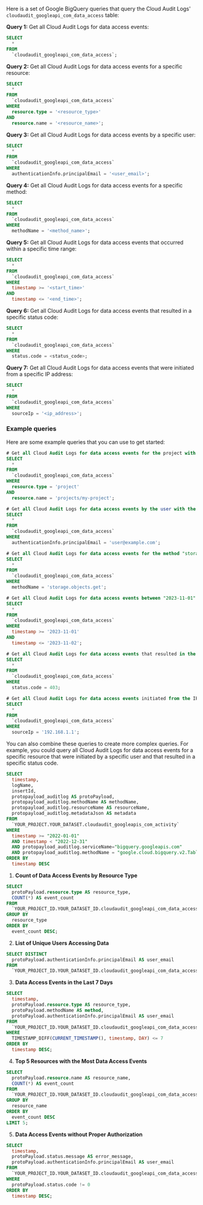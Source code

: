 Here is a set of Google BigQuery queries that query the Cloud Audit Logs' `cloudaudit_googleapi_com_data_access` table:

**Query 1:** Get all Cloud Audit Logs for data access events:

```sql
SELECT
  *
FROM
  `cloudaudit_googleapi_com_data_access`;
```

**Query 2:** Get all Cloud Audit Logs for data access events for a specific resource:

```sql
SELECT
  *
FROM
  `cloudaudit_googleapi_com_data_access`
WHERE
  resource.type = '<resource_type>'
AND
  resource.name = '<resource_name>';
```

**Query 3:** Get all Cloud Audit Logs for data access events by a specific user:

```sql
SELECT
  *
FROM
  `cloudaudit_googleapi_com_data_access`
WHERE
  authenticationInfo.principalEmail = '<user_email>';
```

**Query 4:** Get all Cloud Audit Logs for data access events for a specific method:

```sql
SELECT
  *
FROM
  `cloudaudit_googleapi_com_data_access`
WHERE
  methodName = '<method_name>';
```

**Query 5:** Get all Cloud Audit Logs for data access events that occurred within a specific time range:

```sql
SELECT
  *
FROM
  `cloudaudit_googleapi_com_data_access`
WHERE
  timestamp >= '<start_time>'
AND
  timestamp <= '<end_time>';
```

**Query 6:** Get all Cloud Audit Logs for data access events that resulted in a specific status code:

```sql
SELECT
  *
FROM
  `cloudaudit_googleapi_com_data_access`
WHERE
  status.code = <status_code>;
```

**Query 7:** Get all Cloud Audit Logs for data access events that were initiated from a specific IP address:

```sql
SELECT
  *
FROM
  `cloudaudit_googleapi_com_data_access`
WHERE
  sourceIp = '<ip_address>';
```

### Example queries

Here are some example queries that you can use to get started:

```sql
# Get all Cloud Audit Logs for data access events for the project with the ID "my-project".
SELECT
  *
FROM
  `cloudaudit_googleapi_com_data_access`
WHERE
  resource.type = 'project'
AND
  resource.name = 'projects/my-project';

# Get all Cloud Audit Logs for data access events by the user with the email address "user@example.com".
SELECT
  *
FROM
  `cloudaudit_googleapi_com_data_access`
WHERE
  authenticationInfo.principalEmail = 'user@example.com';

# Get all Cloud Audit Logs for data access events for the method "storage.objects.get".
SELECT
  *
FROM
  `cloudaudit_googleapi_com_data_access`
WHERE
  methodName = 'storage.objects.get';

# Get all Cloud Audit Logs for data access events between "2023-11-01" and "2023-11-02".
SELECT
  *
FROM
  `cloudaudit_googleapi_com_data_access`
WHERE
  timestamp >= '2023-11-01'
AND
  timestamp <= '2023-11-02';

# Get all Cloud Audit Logs for data access events that resulted in the status code "403".
SELECT
  *
FROM
  `cloudaudit_googleapi_com_data_access`
WHERE
  status.code = 403;

# Get all Cloud Audit Logs for data access events initiated from the IP address "192.168.1.1".
SELECT
  *
FROM
  `cloudaudit_googleapi_com_data_access`
WHERE
  sourceIp = '192.168.1.1';
```

You can also combine these queries to create more complex queries. For example, you could query all Cloud Audit Logs for data access events for a specific resource that were initiated by a specific user and that resulted in a specific status code.

```sql
SELECT
  timestamp,
  logName,
  insertId,
  protopayload_auditlog AS protoPayload,
  protopayload_auditlog.methodName AS methodName,
  protopayload_auditlog.resourceName AS resourceName,
  protopayload_auditlog.metadataJson AS metadata
FROM
  `YOUR_PROJECT.YOUR_DATASET.cloudaudit_googleapis_com_activity`
WHERE
  timestamp >= "2022-01-01"
  AND timestamp < "2022-12-31"
  AND protopayload_auditlog.serviceName="bigquery.googleapis.com"
  AND protopayload_auditlog.methodName = "google.cloud.bigquery.v2.TableService.InsertTable"
ORDER BY
  timestamp DESC
```

1. **Count of Data Access Events by Resource Type**
```sql
SELECT
  protoPayload.resource.type AS resource_type,
  COUNT(*) AS event_count
FROM
  `YOUR_PROJECT_ID.YOUR_DATASET_ID.cloudaudit_googleapi_com_data_access`
GROUP BY
  resource_type
ORDER BY
  event_count DESC;
```

2. **List of Unique Users Accessing Data**
```sql
SELECT DISTINCT
  protoPayload.authenticationInfo.principalEmail AS user_email
FROM
  `YOUR_PROJECT_ID.YOUR_DATASET_ID.cloudaudit_googleapi_com_data_access`;
```

3. **Data Access Events in the Last 7 Days**
```sql
SELECT
  timestamp,
  protoPayload.resource.type AS resource_type,
  protoPayload.methodName AS method,
  protoPayload.authenticationInfo.principalEmail AS user_email
FROM
  `YOUR_PROJECT_ID.YOUR_DATASET_ID.cloudaudit_googleapi_com_data_access`
WHERE
  TIMESTAMP_DIFF(CURRENT_TIMESTAMP(), timestamp, DAY) <= 7
ORDER BY
  timestamp DESC;
```

4. **Top 5 Resources with the Most Data Access Events**
```sql
SELECT
  protoPayload.resource.name AS resource_name,
  COUNT(*) AS event_count
FROM
  `YOUR_PROJECT_ID.YOUR_DATASET_ID.cloudaudit_googleapi_com_data_access`
GROUP BY
  resource_name
ORDER BY
  event_count DESC
LIMIT 5;
```

5. **Data Access Events without Proper Authorization**
```sql
SELECT
  timestamp,
  protoPayload.status.message AS error_message,
  protoPayload.authenticationInfo.principalEmail AS user_email
FROM
  `YOUR_PROJECT_ID.YOUR_DATASET_ID.cloudaudit_googleapi_com_data_access`
WHERE
  protoPayload.status.code != 0
ORDER BY
  timestamp DESC;
```
